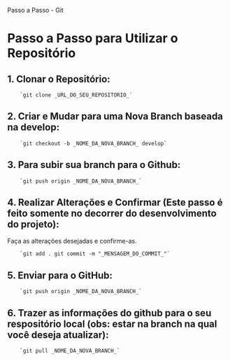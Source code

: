   Passo a Passo - Git

Passo a Passo para Utilizar o Repositório
=========================================

1\. Clonar o Repositório:
-------------------------

        `git clone _URL_DO_SEU_REPOSITORIO_`
        

2\. Criar e Mudar para uma Nova Branch baseada na develop:
---------------------------------------

        `git checkout -b _NOME_DA_NOVA_BRANCH_ develop`
        
3\. Para subir sua branch para o Github:
---------------------------------------

        `git push origin _NOME_DA_NOVA_BRANCH_`    

4\. Realizar Alterações e Confirmar (Este passo é feito somente no decorrer do desenvolvimento do projeto):
------------------------------------

Faça as alterações desejadas e confirme-as.

        `git add . git commit -m "_MENSAGEM_DO_COMMIT_"`
        
    

5\. Enviar para o GitHub:
-------------------------

        `git push origin _NOME_DA_NOVA_BRANCH_`

6\. Trazer as informações do github para o seu respositório local (obs: estar na branch na qual você deseja atualizar):
-------------------------

        `git pull _NOME_DA_NOVA_BRANCH_`

